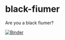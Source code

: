 # black-fiumer
Are you a black fiumer?

[![Binder](https://mybinder.org/badge_logo.svg)](https://mybinder.org/v2/gh/dsevilla/black-fiumer/HEAD?labpath=black_fiumer_2022.ipynb)

